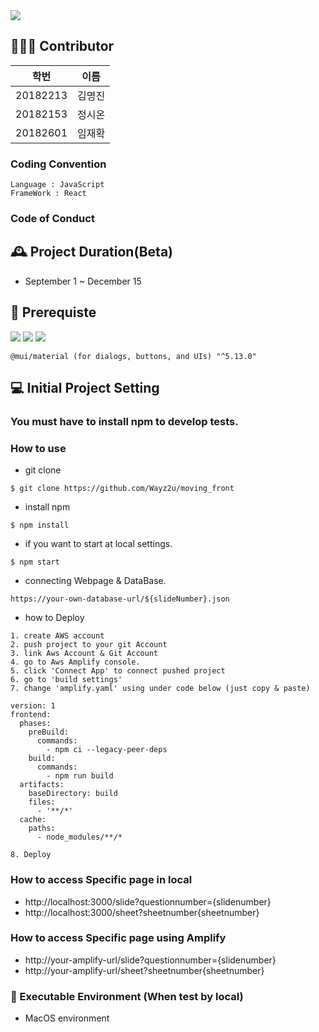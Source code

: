 <img src="https://capsule-render.vercel.app/api?type=waving&color=auto&height=200&section=header&text=Capstone23_Moving&fontSize=50" />


## 🧑‍🤝‍🧑 Contributor

| 학번 | 이름 |
|----------|------|
| 20182213 | 김명진 |
| 20182153 | 정시온 |
| 20182601 | 임재확 |


### Coding Convention
```
Language : JavaScript
FrameWork : React
```

### Code of Conduct

## 🕰️ Project Duration(Beta)

 * September 1 ~ December 15


## 📌 Prerequiste

<img src="https://img.shields.io/badge/React(v18.2.0)-61DAFB?style=for-the-badge&logo=react&logoColor=white"/>
<img src="https://img.shields.io/badge/npm(9.5.1)-CB3837?style=for-the-badge&logo=npm&logoColor=white"/>
<img src="https://img.shields.io/badge/Amazon AWS-232F3E?style=flat-square&logo=amazonaws&logoColor=white"/>


```
@mui/material (for dialogs, buttons, and UIs) "^5.13.0"  
```


## 💻 Initial Project Setting

### **You must have to install npm to develop tests.**


### How to use

* git clone 
```
$ git clone https://github.com/Wayz2u/moving_front
```

* install npm
```
$ npm install
```


* if you want to start at local settings.
```
$ npm start 
```

* connecting Webpage & DataBase.
```
https://your-own-database-url/${slideNumber}.json
```


* how to Deploy
```
1. create AWS account
2. push project to your git Account
3. link Aws Account & Git Account
4. go to Aws Amplify console.
5. click 'Connect App' to connect pushed project
6. go to 'build settings'
7. change 'amplify.yaml' using under code below (just copy & paste) 

version: 1
frontend:
  phases:
    preBuild:
      commands:
        - npm ci --legacy-peer-deps
    build:
      commands:
        - npm run build
  artifacts:
    baseDirectory: build
    files:
      - '**/*'
  cache:
    paths:
      - node_modules/**/*

8. Deploy

```

### How to access Specific page in local
* http://localhost:3000/slide?questionnumber={slidenumber} 
* http://localhost:3000/sheet?sheetnumber{sheetnumber} 


### How to access Specific page using Amplify
* http://your-amplify-url/slide?questionnumber={slidenumber}  
* http://your-amplify-url/sheet?sheetnumber{sheetnumber}



### 🍎 Executable Environment (When test by local)

* MacOS environment 





